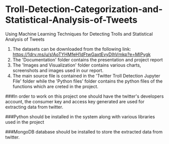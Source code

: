 # Troll-Detection-Categorization-and-Statistical-Analysis-of-Tweets
Using Machine Learning Techniques for Detecting Trolls and Statistical Analysis of Tweets
1. The datasets can be downloaded from the following link:
   https://1drv.ms/u/s!AoTYHMfeH1dFtwGaxtEvyDIhVmkp?e=MIPygk
2. The 'Documentation' folder contains the presentation and project report
3. The 'Images and Visualization' folder contains various charts, screenshots and images used in our report.
4. The main source file is contained in the 'Twitter Troll Detection Jupyter File' folder while the 'Python files' folder contains 
   the python files of the functions which are creted in the project. 
   
###In order to work on this project one should have the twitter's developers account, the consumer key and access key generated are used for extracting data from twitter.

###Python should be installed in the system along with various libraries used in the project

###MongoDB database should be installed to store the extracted data from twitter.
